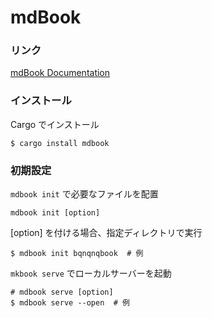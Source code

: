 # mdBook

### リンク

[mdBook Documentation](https://rust-lang.github.io/mdBook/index.html)

### インストール

Cargo でインストール

```shell
$ cargo install mdbook
```

### 初期設定

`mdbook init` で必要なファイルを配置

```shell
mdbook init [option]
```

[option] を付ける場合、指定ディレクトリで実行

```shell
$ mdbook init bqnqnqbook  # 例
```

`mkbook serve` でローカルサーバーを起動

```shell
# mdbook serve [option]
$ mdbook serve --open  # 例
```
